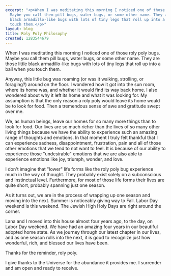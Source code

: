 ```yaml
---
excerpt: "<p>When I was meditating this morning I noticed one of those roly poly bugs.
  Maybe you call them pill bugs, water bugs, or some other name. They are those little
  black armadillo-like bugs with lots of tiny legs that roll up into a ball when you
  touch them.</p>"
layout: blog
title: Roly Poly Philosophy
created: 1283544679
---
```

<p>When I was meditating this morning I noticed one of those roly poly bugs. Maybe you call them pill bugs, water bugs, or some other name. They are those little black armadillo-like bugs with lots of tiny legs that roll up into a ball when you touch them.</p>
<p>Anyway, this little bug was roaming (or was it walking, strolling, or foraging?) around on the floor. I wondered how it got into the sun room, where its home was, and whether it would find its way back home. I also wondered about why it left its home and what it was looking for. My assumption is that the only reason a roly poly would leave its home would be to look for food. Then a tremendous sense of awe and gratitude swept over me.</p>
<p>We, as human beings, leave our homes for so many more things than to look for food. Our lives are so much richer than the lives of so many other living things because we have the ability to experience such an amazing range of thoughts and emotions. In that moment I truly felt thankful that I can experience sadness, disappointment, frustration, pain and all of those other emotions that we tend to not want to feel. It is because of our ability to experience those "undesirable" emotions that we are also able to experience emotions like joy, triumph, wonder, and love.</p>
<p>I don't imagine that "lower" life forms like the roly poly bug experience much in the way of thought. They probably exist solely on a subconscious and instinctual level. Furthermore, for most of those life forms their lives are quite short, probably spanning just one season.</p>
<p>As it turns out, we are in the process of wrapping up one season and moving into the next. Summer is noticeably giving way to Fall. Labor Day weekend is this weekend. The Jewish High Holy Days are right around the corner.</p>
<p>Lana and I moved into this house almost four years ago, to the day, on Labor Day weekend. We have had an amazing four years in our beautiful adopted home state. As we journey through our latest chapter in our lives, and as one season rolls into the next, it is good to recognize just how wonderful, rich, and blessed our lives have been.</p>
<p>Thanks for the reminder, roly poly.</p>
<p>I give thanks to the Universe for the abundance it provides me. I surrender and am open and ready to receive.</p>
